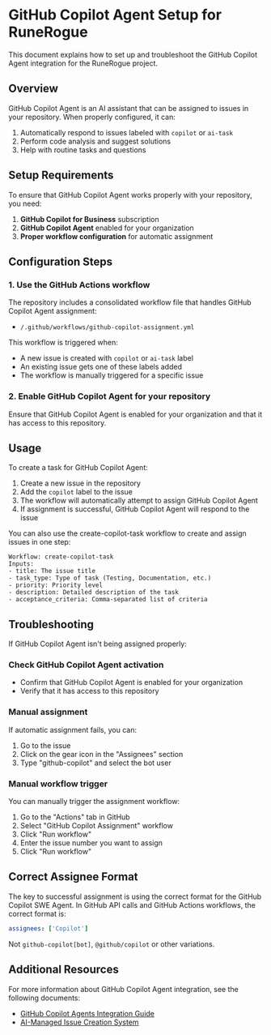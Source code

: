 # GitHub Copilot Agent Setup for RuneRogue

This document explains how to set up and troubleshoot the GitHub Copilot Agent integration for the RuneRogue project.

## Overview

GitHub Copilot Agent is an AI assistant that can be assigned to issues in your repository. When properly configured, it can:

1. Automatically respond to issues labeled with `copilot` or `ai-task`
2. Perform code analysis and suggest solutions
3. Help with routine tasks and questions

## Setup Requirements

To ensure that GitHub Copilot Agent works properly with your repository, you need:

1. **GitHub Copilot for Business** subscription
2. **GitHub Copilot Agent** enabled for your organization
3. **Proper workflow configuration** for automatic assignment

## Configuration Steps

### 1. Use the GitHub Actions workflow

The repository includes a consolidated workflow file that handles GitHub Copilot Agent assignment:

- `/.github/workflows/github-copilot-assignment.yml`

This workflow is triggered when:

- A new issue is created with `copilot` or `ai-task` label
- An existing issue gets one of these labels added
- The workflow is manually triggered for a specific issue

### 2. Enable GitHub Copilot Agent for your repository

Ensure that GitHub Copilot Agent is enabled for your organization and that it has access to this repository.

## Usage

To create a task for GitHub Copilot Agent:

1. Create a new issue in the repository
2. Add the `copilot` label to the issue
3. The workflow will automatically attempt to assign GitHub Copilot Agent
4. If assignment is successful, GitHub Copilot Agent will respond to the issue

You can also use the create-copilot-task workflow to create and assign issues in one step:

```
Workflow: create-copilot-task
Inputs:
- title: The issue title
- task_type: Type of task (Testing, Documentation, etc.)
- priority: Priority level
- description: Detailed description of the task
- acceptance_criteria: Comma-separated list of criteria
```

## Troubleshooting

If GitHub Copilot Agent isn't being assigned properly:

### Check GitHub Copilot Agent activation

- Confirm that GitHub Copilot Agent is enabled for your organization
- Verify that it has access to this repository

### Manual assignment

If automatic assignment fails, you can:

1. Go to the issue
2. Click on the gear icon in the "Assignees" section
3. Type "github-copilot" and select the bot user

### Manual workflow trigger

You can manually trigger the assignment workflow:

1. Go to the "Actions" tab in GitHub
2. Select "GitHub Copilot Assignment" workflow
3. Click "Run workflow"
4. Enter the issue number you want to assign
5. Click "Run workflow"

## Correct Assignee Format

The key to successful assignment is using the correct format for the GitHub Copilot SWE Agent.
In GitHub API calls and GitHub Actions workflows, the correct format is:

```yaml
assignees: ['Copilot']
```

Not `github-copilot[bot]`, `@github/copilot` or other variations.

## Additional Resources

For more information about GitHub Copilot Agent integration, see the following documents:

- [GitHub Copilot Agents Integration Guide](/docs/GITHUB_COPILOT_AGENTS.md)
- [AI-Managed Issue Creation System](/docs/AI_MANAGED_ISSUES.md)
